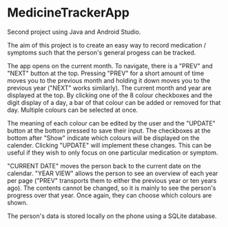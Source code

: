 # MedicineTrackerApp
Second project using Java and Android Studio.

The aim of this project is to create an easy way to record medication / symptoms such that the person's general progess can be tracked.

The app opens on the current month. To navigate, there is a "PREV" and "NEXT" button at the top. Pressing "PREV" for a short amount of time moves you to the previous month and holding it down moves you to the previous year ("NEXT" works similarly). The current month and year are displayed at the top. By clicking one of the 8 colour checkboxes and the digit display of a day, a bar of that colour can be added or removed for that day. Multiple colours can be selected at once.

The meaning of each colour can be edited by the user and the "UPDATE" button at the bottom pressed to save their input. The checkboxes at the bottom after "Show" indicate which colours will be displayed on the calender. Clicking "UPDATE" will implement these changes. This can be useful if they wish to only focus on one particular medication or symptom.

"CURRENT DATE" moves the person back to the current date on the calendar. "YEAR VIEW" allows the person to see an overview of each year per page ("PREV" transports them to either the previous year or ten years ago). The contents cannot be changed, so it is mainly to see the person's progress over that year. Once again, they can choose which colours are shown.

The person's data is stored locally on the phone using a SQLite database.


